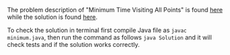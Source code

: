 The problem description of "Minimum Time Visiting All Points" is found [here](https://leetcode.com/problems/minimum-time-visiting-all-points/) while the solution is found [here](https://github.com/aurimas13/Solutions-To-Problems/blob/main/LeetCode/Java%20Solutions/Minimum%20Time%20Visiting%20All%20Points/minimum.java).

To check the solution in terminal first compile Java file as `javac minimum.java`, then run the command as follows `java Solution` and it will check tests and if the solution works correctly.